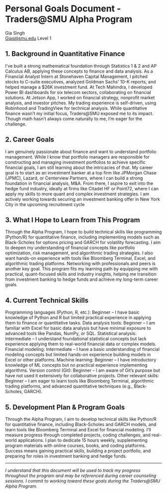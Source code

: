 # Personal Goals Document - Traders@SMU Alpha Program

Gia Singh  
Gias@smu.edu 
Level 1

## 1. Background in Quantitative Finance

I've built a strong mathematical foundation through Statistics 1 & 2 and AP Calculus AB, applying these concepts to finance and data analysis. As a Financial Analyst Intern at Stonehaven Capital Management, I pitched stocks to C-suite executives, analyzed Goldman Sachs' 10-K reports, and helped manage a $26K investment fund. At Tech Mahindra, I developed Power BI dashboards for six telecom sectors, collaborating on financial solutions. At Jetson App, I worked on financial strategy, nonprofit market analysis, and investor pitches. My trading experience is self-driven, using Robinhood and TradingView for technical analysis. While quantitative finance wasn’t my initial focus, Traders@SMU exposed me to its impact. Though math hasn’t always come naturally to me, I’m eager for the challenge. 

## 2. Career Goals

I am genuinely passionate about finance and want to understand portfolio management. While I know that portfolio managers are responsible for constructing and managing investment portfolios to achieve specific financial goals, I am still learning about the intricacies of that. My career goal is to start as an investment banker at a top firm like JPMorgan Chase (JPMC), Lazard, or Centerview Partners, where I can build a strong foundation in financial analysis, M&A. From there, I aspire to exit into the hedge fund industry, ideally at firms like Citadel HF or Point72, where I can apply my skills to more quant and complex investment strategies. I am actively working towards securing an investment banking offer in New York City in the upcoming recruitment cycle


## 3. What I Hope to Learn from This Program

Through the Alpha Program, I hope to build technical skills like programming (Python/R) for quantitative finance, including implementing models such as Black-Scholes for options pricing and GARCH for volatility forecasting. I aim to deepen my understanding of financial concepts like portfolio optimization, risk management, and algorithmic trading strategies. I also want hands-on experience with tools like Bloomberg Terminal, Excel, and algorithmic trading platforms. Networking with professionals and peers is another key goal. This program fits my learning path by equipping me with practical, quant-focused skills and industry insights, helping me transition from investment banking to hedge funds and achieve my long-term career goals.


## 4. Current Technical Skills

Programming languages (Python, R, etc.): Beginner – I have basic knowledge of Python and R but limited practical experience in applying them to finance or quantitative tasks.
Data analysis tools: Beginner – I am familiar with Excel for basic data analysis but have minimal exposure to advanced tools like Pandas, NumPy, or SQL.
Statistical analysis: Intermediate – I understand foundational statistical concepts but lack experience applying them to real-world financial data or complex models.
Financial modeling: Intermediate – I have a basic understanding of financial modeling concepts but limited hands-on experience building models in Excel or other platforms.
Machine learning: Beginner – I have introductory knowledge of ML concepts but no practical experience implementing algorithms.
Version control (Git): Beginner – I am aware of Git’s purpose but have not used it extensively for collaborative projects.
Other relevant skills: Beginner – I am eager to learn tools like Bloomberg Terminal, algorithmic trading platforms, and advanced quantitative techniques (e.g., Black-Scholes, GARCH).


## 5. Development Plan & Program Goals

Through the Alpha Program, I aim to develop technical skills like Python/R for quantitative finance, including Black-Scholes and GARCH models, and learn tools like Bloomberg Terminal and Excel for financial modeling. I’ll measure progress through completed projects, coding challenges, and real-world applications. I plan to dedicate 15 hours weekly, supplementing program materials with online courses, books, and coding platforms. Success means gaining practical skills, building a project portfolio, and preparing for roles in investment banking and hedge funds.


---

*I understand that this document will be used to track my progress throughout the program and may be referenced during career counseling sessions. I commit to working toward these goals during the Traders@SMU Alpha Program.*
